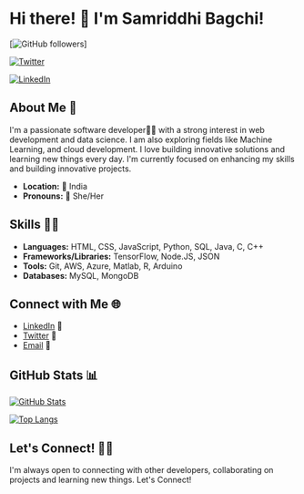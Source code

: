 # Hi there! 👋 I'm Samriddhi Bagchi!

[![GitHub followers](https://img.shields.io/github/followers/Samriddhi28-17?style=social&label=Follow&maxAge=3600)]

[![Twitter](https://img.shields.io/twitter/follow/yourSAMRIDDHIly?style=social)](https://twitter.com/yourSAMRIDDHIly)

[![LinkedIn](https://img.shields.io/badge/LinkedIn-%230077B5.svg?logo=linkedin&logoColor=white)](https://www.linkedin.com/in/samriddhibagchi)


## About Me 🌟

I'm a passionate software developer👩‍💻 with a strong interest in web development and data science. I am also exploring fields like Machine Learning, and cloud development.  I love building innovative solutions and learning new things every day.  I'm currently focused on enhancing my skills and building innovative projects.

*   **Location:** 📍 India
*   **Pronouns:** 👩 She/Her
<!--*   **Portfolio:** [Link to Portfolio] -->

## Skills 🤹‍♀️

*   **Languages:** HTML, CSS, JavaScript, Python,  SQL, Java, C, C++
*   **Frameworks/Libraries:**  TensorFlow, Node.JS, JSON
*   **Tools:** Git, AWS, Azure, Matlab, R, Arduino
*   **Databases:** MySQL, MongoDB

<!--## Projects

[Showcase your most impressive and relevant projects.  Include a brief description, links to the repository or live demo, and any relevant technologies used.]

### [Project Title 1]

[A brief description of the project.  What does it do?  What problem does it solve?]

*   **Technologies:** [List the technologies used]
*   **GitHub Repository:** [Link to the GitHub repository]
*   **Live Demo:** [Link to a live demo (if available)]

[Add similar sections for your other projects.]

### [Project Title 2]

[A brief description of the project.]

*   **Technologies:** [List the technologies used]
*   **GitHub Repository:** [Link to the GitHub repository]

## Contributions

*   [Project Name 1] - [Brief description of your contribution] ([Link to the contribution, e.g., a pull request])
*   [Project Name 2] - [Brief description of your contribution] -->

## Connect with Me 🌐

*   [LinkedIn](https://www.linkedin.com/in/samriddhibagchi) 💼
*   [Twitter](https://twitter.com/yourSAMRIDDHIly) 🐥
*   [Email](mailto:samriddhib.contact@gmail.com) 📧
  <!--*   [Personal Website]([Website URL]) -->

## GitHub Stats 📊

[![GitHub Stats](https://github-readme-stats.vercel.app/api?username=Samriddhi28-17&show_icons=true&theme=dracula)](https://github.com/Samriddhi28-17)

[![Top Langs](https://github-readme-stats.vercel.app/api/top-langs/?username=Samriddhi28-17&layout=compact&theme=dracula)](https://github.com/Samriddhi28-17)

## Let's Connect! 🤝🚀

I'm always open to connecting with other developers, collaborating on projects and learning new things. Let's Connect!
